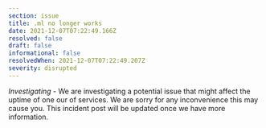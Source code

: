 ```yaml
---
section: issue
title: .ml no longer works
date: 2021-12-07T07:22:49.166Z
resolved: false
draft: false
informational: false
resolvedWhen: 2021-12-07T07:22:49.207Z
severity: disrupted
---
```

*Investigating* - We are investigating a potential issue that might affect the uptime of one our of services. We are sorry for any inconvenience this may cause you. This incident post will be updated once we have more information.